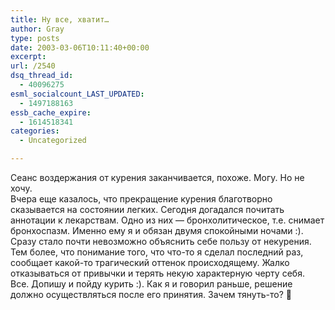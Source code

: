 ```yaml
---
title: Ну все, хватит…
author: Gray
type: posts
date: 2003-03-06T10:11:40+00:00
excerpt:
url: /2540
dsq_thread_id:
  - 40096275
esml_socialcount_LAST_UPDATED:
  - 1497188163
essb_cache_expire:
  - 1614518341
categories:
  - Uncategorized

---
```








Сеанс воздержания от курения заканчивается, похоже. Могу. Но не хочу.  
Вчера еще казалось, что прекращение курения благотворно сказывается на состоянии легких. Сегодня догадался почитать аннотации к лекарствам. Одно из них &#8212; бронхолитическое, т.е. снимает бронхоспазм. Именно ему я и обязан двумя спокойными ночами :).  
Сразу стало почти невозможно объяснить себе пользу от некурения. Тем более, что понимание того, что что-то я сделал последний раз, сообщает какой-то трагический оттенок происходящему. Жалко отказываться от привычки и терять некую характерную черту себя.  
Все. Допишу и пойду курить :). Как я и говорил раньше, решение должно осуществляться после его принятия. Зачем тянуть-то? 🙂